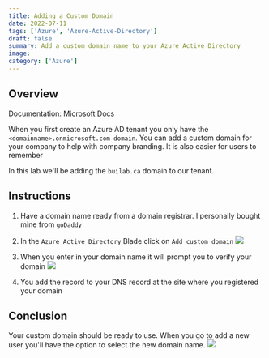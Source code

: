 ```yaml
---
title: Adding a Custom Domain
date: 2022-07-11
tags: ['Azure', 'Azure-Active-Directory']
draft: false
summary: Add a custom domain name to your Azure Active Directory
image:
category: ['Azure']
---
```


## Overview

Documentation: [Microsoft Docs](https://docs.microsoft.com/en-us/azure/active-directory/fundamentals/add-custom-domain)

When you first create an Azure AD tenant you only have the `<domainname>.onmicrosoft.com domain`. You can add a custom domain for your company to help with company branding. It is also easier for users to remember

In this lab we'll be adding the `builab.ca` domain to our tenant.

## Instructions

1. Have a domain name ready from a domain registrar. I personally bought mine from `goDaddy`
2. In the `Azure Active Directory` Blade click on `Add custom domain`
   ![](https://bui.blob.core.windows.net/labs/Lab_2022_07_11_28_22.webp)

3. When you enter in your domain name it will prompt you to verify your domain
   ![](https://bui.blob.core.windows.net/labs/Lab_2022_07_11_52_24.webp)

4. You add the record to your DNS record at the site where you registered your domain

## Conclusion

Your custom domain should be ready to use. When you go to add a new user you'll have the option to select the new domain name.
![](https://bui.blob.core.windows.net/labs/Lab_2022_07_11_35_26.webp)
